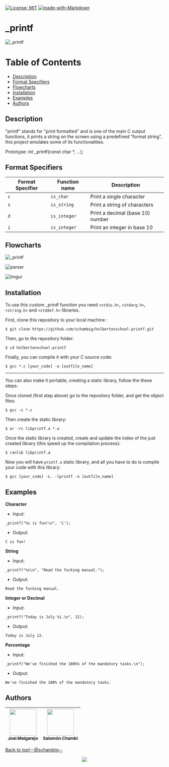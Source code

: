 [![License: MIT](https://img.shields.io/badge/License-MIT-yellow.svg)](https://opensource.org/licenses/MIT)
[![made-with-Markdown](https://img.shields.io/badge/Made%20with-Markdown-1f425f.svg)](http://commonmark.org)

# _printf

![_printf](https://i.imgur.com/QRigUKw.jpg)

# Table of Contents
- [Description](#description)
- [Format Specifiers](#format-specifiers)
- [Flowcharts](#flowcharts)
- [Installation](#installation)
- [Examples](#examples)
- [Authors](#authors)

## Description
"printf" stands for "print formatted" and is one of the main C output functions, it prints a string on the screen using a predefined “format string”, this project emulates some of its functionalities.

Prototype: int _printf(const char *, ...);

## Format Specifiers

Format Specifier | Function name | Description
--- | --- | ---
`c` | `is_char` | Print a single character
`s` | `is_string` | Print a string of characters
`d` | `is_integer` | Print a decimal (base 10) number
`i` | `is_integer` | Print an integer in base 10

## Flowcharts

![_printf](https://i.imgur.com/mlNMLOP.jpg)

![parser](https://i.imgur.com/YrTUWcD.jpg)

![Imgur](https://i.imgur.com/P5g3Mgf.jpg)

## Installation

To use this custom _printf function you need `<stdio.h>`, `<stdarg.h>`, `<string.h>` and `<stddef.h>` libraries.

First, clone this repository to your local machine :

```
$ git clone https://github.com/schambig/holbertonschool-printf.git
```

Then, go to the repository folder:

```
$ cd holbertonschool-printf
```

Finally, you can compile it with your C source code:

```
$ gcc *.c [your_code] -o [outfile_name]
```
---
You can also make it portable, creating a static library, follow the these steps:

Once cloned (first step above) go to the repository folder, and get the object files:

```
$ gcc -c *.c 
```
Then create the static library:

```
$ ar -rc libprintf.a *.o
```

Once the static library is created, create and update the index of the just created library (this speed up the compilation process):

```
$ ranlib libprintf.a
```

Now you will have ```printf.a``` static library, and all you have to do is compile your code with this library:

```
$ gcc [your_code] -L. -lprintf -o [outfile_name]
```

## Examples


**Character**
* Input:

```
_printf("%c is fun!\n", 'C');
```

* Output:

```
C is fun!
```

**String**
* Input:

```
_printf("%s\n", "Read the fucking manual.");
```

* Output:

```
Read the fucking manual.
```

**Integer or Decimal**
* Input:

```
_printf("Today is July %i.\n", 12);
```

* Output:

```
Today is July 12.
```

**Percentage**
* Input:

```
_printf("We've finished the 100%% of the mandatory tasks.\n");
```

* Output:

```
We've finished the 100% of the mandatory tasks.
```


## Authors
| [<img src="https://avatars.githubusercontent.com/u/105877471?v=4" width=85><br><sub> Joel Melgarejo </sub>](https://github.com/Jmel8) |  [<img src="https://avatars.githubusercontent.com/u/98289735?v=4" width=85><br><sub> Salomón Chambi </sub>](https://github.com/schambig) |
| :---: | :---: |

[Back to top](#_printf)<!--@schambig-->

<p align="center">
  <img src="https://capsule-render.vercel.app/api?type=waving&color=gradient&height=60&section=footer"/>
</p>
